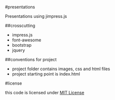 #presentations


Presentations using jimpress.js


##crosscutting

 - impress.js
 - font-awesome
 - bootstrap
 - jquery


##conventions for project

 - project folder contains images, css and html files
 - project starting point is index.html

#license

this code is licensed under [MIT License](./License.txt)
